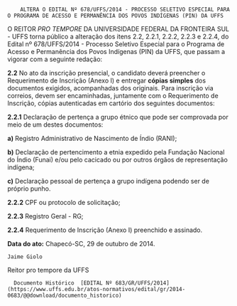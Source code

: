         ALTERA O EDITAL Nº 678/UFFS/2014 - PROCESSO SELETIVO ESPECIAL PARA O PROGRAMA DE ACESSO E PERMANÊNCIA DOS POVOS INDÍGENAS (PIN) DA UFFS  

O REITOR *PRO TEMPORE* DA UNIVERSIDADE FEDERAL DA FRONTEIRA SUL - UFFS torna público a alteração dos itens 2.2, 2.2.1, 2.2.2, 2.2.3 e 2.2.4, do Edital nº 678/UFFS/2014 - Processo Seletivo Especial para o Programa de Acesso e Permanência dos Povos Indígenas (PIN) da UFFS, que passam a vigorar com a seguinte redação:

 **2.2** No ato da inscrição presencial, o candidato deverá preencher o Requerimento de Inscrição (Anexo I) e entregar **cópias simples** dos documentos exigidos, acompanhadas dos originais. Para inscrição via correios, devem ser encaminhadas, juntamente com o Requerimento de Inscrição, cópias autenticadas em cartório dos seguintes documentos:

 **2.2.1** Declaração de pertença a grupo étnico que pode ser comprovada por meio de um destes documentos:

 **a)** Registro Administrativo de Nascimento de Índio (RANI);

 **b)** Declaração de pertencimento a etnia expedido pela Fundação Nacional do Índio (Funai) e/ou pelo cacicado ou por outros órgãos de representação indígena;

 **c)** Declaração pessoal de pertença a grupo indígena podendo ser de próprio punho.

 **2.2.2** CPF ou protocolo de solicitação;

 **2.2.3** Registro Geral - RG;

 **2.2.4** Requerimento de Inscrição (Anexo I) preenchido e assinado.

  

   **Data do ato:** Chapecó-SC, 29 de outubro de 2014.   
 

    Jaime Giolo   
 Reitor pro tempore da UFFS  

      Documento Histórico  [EDITAL Nº 683/GR/UFFS/2014](https://www.uffs.edu.br/atos-normativos/edital/gr/2014-0683/@@download/documento_historico)     
      